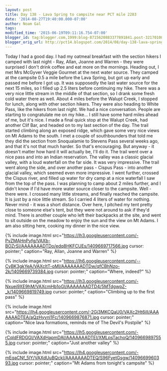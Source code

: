 ```yaml
---
layout: post
title: Day 138 - Lava Spring to campsite near PCT mile 2283
date: '2014-08-27T19:40:00.000-07:00'
author: Noam Gal
tags:
modified_time: '2015-06-19T09:11:16.754-07:00'
blogger_id: tag:blogger.com,1999:blog-8715620883377891841.post-321701009677311750
blogger_orig_url: http://pct14.blogspot.com/2014/08/day-138-lava-spring-to-campsite-near.html
---
```


 Today I had a good day.
 I had my oatmeal breakfast with the section hikers I camped with last night - Ray,
 Allan, Joanne and Warren - they were surprised I don't drink coffee and eat more on the mornings.
 Heading out,
 I met Mrs McGyver  Veggie Gourmet at the next water source. They camped at the campsite 0.5 a mile before the
 Lava Spring, but got up early and passed me before I got up.
 It was supposedly the last water source for the
 next 15 miles, so I filled up 2.5 liters before continuing my hike. There was a very nice little stream in the
 middle of that section, so I drank some fresh cold water there as well.
 About 4 miles before the Walupt Creek,
 I stopped for lunch, along with other section hikers. They were also heading to White Pass, like the hikers from
 last night. We had a nice conversation. People are starting to congratulate me on my hike... I still have some hard
 miles ahead of me, but it's nice.
 I made a final quick stop at the Walupt Creek, had another Clif Bar, and
 headed on to my last section of the day.
 The trail started climbing along an exposed ridge, which gave some
 very nice views on Mt Adams to the south.
 I met a couple of southbounders that told me they did the section
 from Snoqualamie to Stevens Pass several weeks ago, and that it's not that much harder. So that's encouraging. But
 anyway - it doesn't matter how hard it will actually be, I'll do it.
 The trail went over a nice pass and into
 an Indian reservation. The valley was a classic glacial valley, with a loud waterfall on the far side. It was very
 impressive. The trail went along the side, and over another pass - Cispus Pass - into another glacial valley, which
 seemed even more impressive.
 I went further, crossed the Cispus river, and filled up water for dry camp at a
 nice waterfall I saw from the top of the pass. I was planning to camp about 2 miles further, and I didn't know if
 I'd have more water source closer to the campsite.
 Well - there were. I crossed many little streams, and
 finally reached the campsite. It is just by a nice little stream. So I carried 4 liters of water for nothing. Never
 mind - it was a short distance.
 Over here, I pitched my tent pretty close to someone else's tent, but they were
 not around to ask if they'd mind. There is another couple who left their backpacks at the site, and went to sit
 outside on the meadow to enjoy the sun and the view on Mt Adams. I am also sitting here, cooking my dinner in the
 nice view.


{% include image.html src="https://lh3.googleusercontent.com/-PvZMAHnPyfg/VAXb-BOZrSI/AAAAAAADTDo/edq8HKFCUEs/1409669717566.jpg cursor: pointer;" caption="Ray, Allan, Joanne and Warren" %}


{% include image.html src="https://lh6.googleusercontent.com/--CyBK3gkYeA/VAXcItT-oMI/AAAAAAADTDw/qfCBhNzo-2k/1409669739384.jpg cursor: pointer;" caption="Where, indeed?" %}


{% include image.html src="https://lh3.googleusercontent.com/-Nxuej9XE9hM/VAXcmHb1oGI/AAAAAAADTD4/5MTdgwpZ-_k/1409669819749.jpg cursor: pointer;" caption="Climbing up to the first pass" %}


{% include image.html src="https://lh4.googleusercontent.com/-2Gj3MKCQaU0/VAXc2Ht6ilI/AAAAAAADTEA/aQzHyvnl1Fc/1409669876871.jpg cursor: pointer;" caption="Nice lava formations, reminds me of The Devil's Postpile" %}


{% include image.html src="https://lh5.googleusercontent.com/-rCqldFRDGGI/VAXdHapmDAI/AAAAAAADTEI/XMLpsTachoQ/1409669897555.jpg cursor: pointer;" caption="Just another valley" %}


{% include image.html src="https://lh4.googleusercontent.com/-mEqaCNf_5lY/VAXdUuBQckI/AAAAAAADTEQ/S96FyetGsgw/1409669960393.jpg cursor: pointer;" caption="Mt Adams from tonight's campsite" %}

